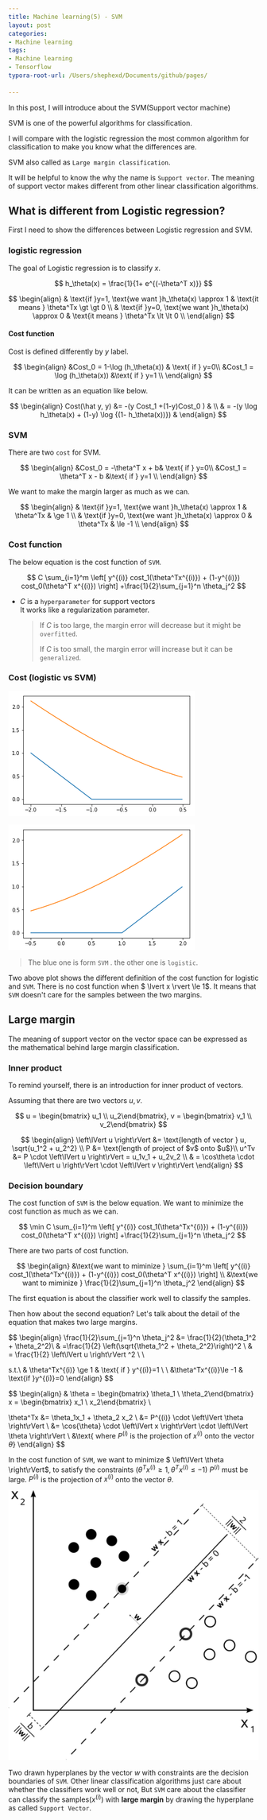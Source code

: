 ```yaml
---
title: Machine learning(5) - SVM
layout: post
categories:
- Machine learning
tags:
- Machine learning
- Tensorflow
typora-root-url: /Users/shephexd/Documents/github/pages/

---
```




In this post, I will introduce about the SVM(Support vector machine)

SVM is one of the powerful algorithms for classification.



I will compare with the logistic regression the most common algorithm for classification to make you know what the differences are.



<!--more-->

SVM also called as `Large margin classification`.  

It will be helpful to know the why the name is `Support vector`. The meaning of support vector makes different from other linear classification algorithms.





## What is different from Logistic regression?

First I need to show the differences between Logistic regression and SVM.



### logistic regression

The goal of Logistic regression is to classify $x$.


$$
h_\theta(x) = \frac{1}{1+ e^{(-\theta^T x)}}
$$

$$
\begin{align}
& \text{if }y=1, \text{we want }h_\theta(x) \approx 1 & \text{it means } \theta^Tx  \gt \gt 0 \\
& \text{if }y=0, \text{we want }h_\theta(x) \approx 0 & \text{it means } \theta^Tx  \lt \lt 0 \\
\end{align}
$$



#### Cost function

Cost is defined differently by $y$ label.


$$
\begin{align}
&Cost_0 = 1-\log (h_\theta(x)) &  \text{ if } y=0\\
&Cost_1 = \log (h_\theta(x))  &\text{ if } y=1 \\
\end{align}
$$

It can be written as an equation like below.


$$
\begin{align}
Cost(\hat y, y) &=  -(y Cost_1 +(1-y)Cost_0 ) & \\
& =   -(y  \log h_\theta(x) + (1-y) \log {(1- h_\theta(x))}) &
\end{align}
$$


### SVM



There are two `cost` for SVM.


$$
\begin{align}
&Cost_0 = -\theta^T x + b&  \text{ if } y=0\\
&Cost_1 = \theta^T x - b  &\text{ if } y=1 \\
\end{align}
$$

We want to make the margin larger as much as we can.


$$
\begin{align}
& \text{if }y=1, \text{we want }h_\theta(x) \approx 1 & \theta^Tx  & \ge 1 \\
& \text{if }y=0, \text{we want }h_\theta(x) \approx 0 & \theta^Tx  & \le -1 \\
\end{align}
$$



### Cost function



The below equation is the cost function of `SVM`.


$$
C \sum_{i=1}^m \left[ y^{(i)} cost_1(\theta^Tx^{(i)}) + (1-y^{(i)}) cost_0(\theta^T x^{(i)}) \right] +\frac{1}{2}\sum_{j=1}^n \theta_j^2
$$


-   $C$ is a `hyperparameter` for support vectors  
    It works like a regularization parameter. 

    

    >   If $C$ is too large, the margin error will decrease but it might be `overfitted`.
    >
    >   If $C$ is too small, the margin error will increase but it can be `generalized`.

    



### Cost (logistic vs SVM)

![logit_vs_cost0](/assets/images/articles/ML/logit_vs_svm_0.png)

![logit_vs_cost1](/assets/images/articles/ML/logit_vs_svm_1.png)



>   The blue one is form `SVM` . the other one is `logistic`.

Two above plot shows the different definition of the cost function for logistic and `SVM`. There is no cost function when $ \lvert x \rvert \le 1$. It means that `SVM` doesn't care for the samples between the two margins.





## Large margin

The meaning of support vector on the vector space can be expressed as the mathematical behind large margin classification.

 

### Inner product

To remind yourself, there is an introduction for inner product of vectors.

Assuming that there are two vectors $u, v$.


$$
u = \begin{bmatrix} u_1 \\ u_2\end{bmatrix}, v = \begin{bmatrix} v_1 \\ v_2\end{bmatrix}
$$

$$
\begin{align}
\left\lVert u \right\rVert &= \text{length of vector } u, \sqrt{u_1^2 + u_2^2} \\
P &= \text{length of project of $v$ onto $u$}\\
u^Tv &= P \cdot \left\lVert u \right\rVert = u_1v_1 + u_2v_2 \\
& = \cos\theta \cdot \left\lVert u \right\rVert \cdot \left\lVert v \right\rVert
\end{align}
$$



### Decision boundary



The cost function of `SVM` is the below equation. We want to minimize the cost function as much as we can.



$$
\min C \sum_{i=1}^m \left[ y^{(i)} cost_1(\theta^Tx^{(i)}) + (1-y^{(i)}) cost_0(\theta^T x^{(i)}) \right] +\frac{1}{2}\sum_{j=1}^n \theta_j^2
$$



There are two parts of cost function.


$$
\begin{align}
&\text{we want to miminize } \sum_{i=1}^m \left[ y^{(i)} cost_1(\theta^Tx^{(i)}) + (1-y^{(i)}) cost_0(\theta^T x^{(i)}) \right] \\
&\text{we want to miminize } \frac{1}{2}\sum_{j=1}^n \theta_j^2
\end{align}
$$



The first equation is about the classifier work well to classify the samples.

Then how about the second equation? Let's talk about the detail of the equation that makes two large margins.




$$
\begin{align} 
\frac{1}{2}\sum_{j=1}^n \theta_j^2 &= \frac{1}{2}(\theta_1^2 + \theta_2^2)\\
& =\frac{1}{2} \left(\sqrt{\theta_1^2 + \theta_2^2}\right)^2 \\
& = \frac{1}{2}  \left\lVert u \right\rVert ^2 \\
\\

s.t.\  & \theta^Tx^{(i)} \ge 1 & \text{ if } y^{(i)}=1 \\
\ &\theta^Tx^{(i)}\le -1 & \text{if }y^{(i)}=0
\end{align}
$$




$$
\begin{align}
& \theta = \begin{bmatrix} \theta_1 \\ \theta_2\end{bmatrix}
 x = \begin{bmatrix} x_1 \\ x_2\end{bmatrix} \\

\theta^Tx &= \theta_1x_1 + \theta_2 x_2 \\
&= P^{(i)} \cdot  \left\lVert \theta \right\rVert \\
&= \cos{\theta} \cdot  \left\lVert x \right\rVert \cdot \left\lVert \theta \right\rVert \\
&\text{ where $P^{(i)}$ is the projection of $x^{(i)}$ onto the vector $\theta$}
\end{align}
$$



In the cost function of `SVM`, we want to minimize $ \left\lVert \theta \right\rVert$, to satisfy the constraints $\left(\theta^T x^{(i)} \ge 1 ,  \theta^T x^{(i)} \le -1 \right)$ $P^{(i)}$ must be large. $P^{(i)}$ is the projection of $x^{(i)}$ onto the vector $\theta$. 





![SVM_hyperplanes](/assets/images/articles/ML/svm_max_sep_hyperplane_with_margin.png)



Two drawn hyperplanes by the vector $w$ with constraints are the decision boundaries of `SVM`. Other linear classification algorithms just care about whether the classifiers work well or not, But `SVM` care about the classifier can classify the samples($x^{(i)}$) with **large margin** by drawing the hyperplane as called `Support Vector`.

